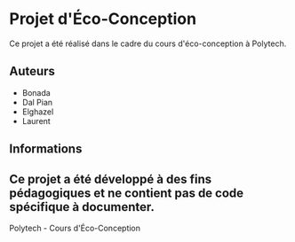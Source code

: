 # Projet d'Éco-Conception

Ce projet a été réalisé dans le cadre du cours d'éco-conception à Polytech.

## Auteurs

- Bonada 
- Dal Pian
- Elghazel
- Laurent 

## Informations

Ce projet a été développé à des fins pédagogiques et ne contient pas de code spécifique à documenter.
---
Polytech - Cours d'Éco-Conception

